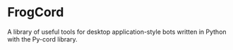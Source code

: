 # FrogCord

A library of useful tools for desktop application-style bots written in Python with the Py-cord library.
